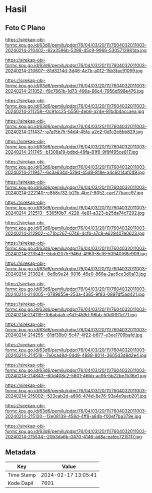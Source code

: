 # Hasil

## Foto C Plano

https://sirekap-obj-formc.kpu.go.id/63d6/pemilu/pdpr/76/04/03/20/11/7604032011003-20240214-210402--62a3596b-5398-45c9-9966-5305713981da.jpg

https://sirekap-obj-formc.kpu.go.id/63d6/pemilu/pdpr/76/04/03/20/11/7604032011003-20240214-210607--81d3214d-3d46-4e7b-a012-15b3fac91099.jpg

https://sirekap-obj-formc.kpu.go.id/63d6/pemilu/pdpr/76/04/03/20/11/7604032011003-20240214-211052--f9c7661b-1d73-496a-86c4-7956d598e476.jpg

https://sirekap-obj-formc.kpu.go.id/63d6/pemilu/pdpr/76/04/03/20/11/7604032011003-20240214-211258--0c91cc25-b556-4eb6-a24e-81bdb4accaea.jpg

https://sirekap-obj-formc.kpu.go.id/63d6/pemilu/pdpr/76/04/03/20/11/7604032011003-20240214-211437--a7af5b75-54d4-45fa-a2e2-0d1c2e8bb829.jpg

https://sirekap-obj-formc.kpu.go.id/63d6/pemilu/pdpr/76/04/03/20/11/7604032011003-20240214-211745--b1308a19-bdbd-49fa-81f6-9f8f495ce817.jpg

https://sirekap-obj-formc.kpu.go.id/63d6/pemilu/pdpr/76/04/03/20/11/7604032011003-20240214-211947--6c3a634d-529d-45d8-818e-a4c6014af049.jpg

https://sirekap-obj-formc.kpu.go.id/63d6/pemilu/pdpr/76/04/03/20/11/7604032011003-20240214-222140--c858cf32-b21b-4be7-8052-caef77bacc97.jpg

https://sirekap-obj-formc.kpu.go.id/63d6/pemilu/pdpr/76/04/03/20/11/7604032011003-20240214-212513--5365f0b7-4228-4e81-a323-b25da74c7292.jpg

https://sirekap-obj-formc.kpu.go.id/63d6/pemilu/pdpr/76/04/03/20/11/7604032011003-20240214-212902--c71bc267-6746-4cfb-a7c8-e629407e0623.jpg

https://sirekap-obj-formc.kpu.go.id/63d6/pemilu/pdpr/76/04/03/20/11/7604032011003-20240214-213543--5bdd2075-946d-4963-8cf6-50940f68e909.jpg

https://sirekap-obj-formc.kpu.go.id/63d6/pemilu/pdpr/76/04/03/20/11/7604032011003-20240214-213824--8e6b9e24-9016-46e0-868a-2ac6ce3d0a13.jpg

https://sirekap-obj-formc.kpu.go.id/63d6/pemilu/pdpr/76/04/03/20/11/7604032011003-20240214-214005--0789855e-253a-4385-9f83-0897df5ad421.jpg

https://sirekap-obj-formc.kpu.go.id/63d6/pemilu/pdpr/76/04/03/20/11/7604032011003-20240214-214119--fb6abda5-e1d1-459d-98bb-50d0fff1cf71.jpg

https://sirekap-obj-formc.kpu.go.id/63d6/pemilu/pdpr/76/04/03/20/11/7604032011003-20240214-214255--81df39b0-5c47-4f22-b677-e3ee1709bafd.jpg

https://sirekap-obj-formc.kpu.go.id/63d6/pemilu/pdpr/76/04/03/20/11/7604032011003-20240214-214519--7a0cad8d-0dd9-4888-8014-3605d3d8d2e4.jpg

https://sirekap-obj-formc.kpu.go.id/63d6/pemilu/pdpr/76/04/03/20/11/7604032011003-20240214-214843--60d408c2-5801-46bb-ac95-5b22be7b36e1.jpg

https://sirekap-obj-formc.kpu.go.id/63d6/pemilu/pdpr/76/04/03/20/11/7604032011003-20240214-215002--523eab2d-a806-474d-8e76-93a4e9aeb201.jpg

https://sirekap-obj-formc.kpu.go.id/63d6/pemilu/pdpr/76/04/03/20/11/7604032011003-20240214-215120--12e08139-458d-4ff8-a84b-f00ef7ba379e.jpg

https://sirekap-obj-formc.kpu.go.id/63d6/pemilu/pdpr/76/04/03/20/11/7604032011003-20240214-215534--20b3da6b-0470-4146-ad8a-eafec7215117.jpg


## Metadata

| Key        | Value               |
| ---------- | ------------------- |
| Time Stamp | 2024-02-17 13:05:41 |
| Kode Dapil | 7601                |




